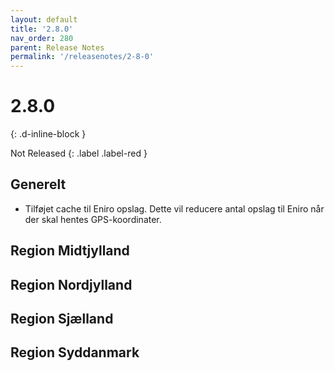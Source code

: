 ```yaml
---
layout: default
title: '2.8.0'
nav_order: 280
parent: Release Notes
permalink: '/releasenotes/2-8-0'
---
```


# 2.8.0
{: .d-inline-block }

Not Released
{: .label .label-red }

## Generelt

- Tilføjet cache til Eniro opslag. Dette vil reducere antal opslag til Eniro når der skal hentes GPS-koordinater.

## Region Midtjylland

## Region Nordjylland

## Region Sjælland

## Region Syddanmark
